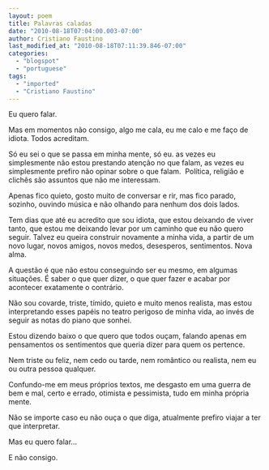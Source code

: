 ```yaml
---
layout: poem
title: Palavras caladas
date: "2010-08-18T07:04:00.003-07:00"
author: Cristiano Faustino
last_modified_at: "2010-08-18T07:11:39.846-07:00"
categories:
  - "blogspot"
  - "portuguese"
tags:
  - "imported"
  - "Cristiano Faustino"
---
```


Eu quero falar.

Mas em momentos não consigo, algo me cala, eu me calo e me faço de idiota. Todos acreditam.

Só eu sei o que se passa em minha mente, só eu. as vezes eu simplesmente não estou prestando atenção no que falam, as vezes eu simplesmente prefiro não opinar sobre o que falam.  Política, religião e clichês são assuntos que não me interessam.

Apenas fico quieto, gosto muito de conversar e rir, mas fico parado, sozinho, ouvindo música e não olhando para nenhum dos dois lados.

Tem dias que até eu acredito que sou idiota, que estou deixando de viver tanto, que estou me deixando levar por um caminho que eu não quero seguir. Talvez eu queira construir novamente a minha vida, a partir de um novo lugar, novos amigos, novos medos, desesperos, sentimentos. Nova alma.

A questão é que não estou conseguindo ser eu mesmo, em algumas situações. É saber o que quer dizer, o que quer fazer e acabar por acontecer exatamente o contrário.

Não sou covarde, triste, tímido, quieto e muito menos realista, mas estou interpretando esses papéis no teatro perigoso de minha vida, ao invés de seguir as notas do piano que sonhei.

Estou dizendo baixo o que quero que todos ouçam, falando apenas em pensamentos os sentimentos que queria dizer para quem os pertence.

Nem triste ou feliz, nem cedo ou tarde, nem romântico ou realista, nem eu ou outra pessoa qualquer.

Confundo-me em meus próprios textos, me desgasto em uma guerra de bem e mal, certo e errado, otimista e pessimista, tudo em minha própria mente.

Não se importe caso eu não ouça o que diga, atualmente prefiro viajar a ter que interpretar.

Mas eu quero falar...

E não consigo.
